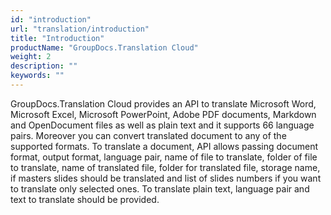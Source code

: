 ```yaml
---
id: "introduction"
url: "translation/introduction"
title: "Introduction"
productName: "GroupDocs.Translation Cloud"
weight: 2
description: ""
keywords: ""
---
```


GroupDocs.Translation Cloud provides an API to translate Microsoft Word, Microsoft Excel, Microsoft PowerPoint, Adobe PDF documents, Markdown and OpenDocument files as well as plain text and it supports 66 language pairs. Moreover you can convert translated document to any of the supported formats. To translate a document, API allows passing document format, output format, language pair, name of file to translate, folder of file to translate, name of translated file, folder for translated file, storage name, if masters slides should be translated and list of slides numbers if you want to translate only selected ones. To translate plain text, language pair and text to translate should be provided.